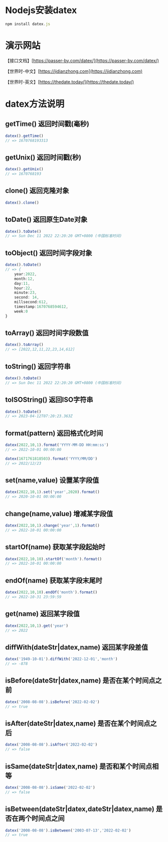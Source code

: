 # Nodejs安装datex
```js
npm install datex.js
```
# 演示网站

【接口文档】[https://passer-by.com/datex/](https://passer-by.com/datex/)

【世界时-中文】[https://jidianzhong.com](https://jidianzhong.com)

【世界时-英文】[https://thedate.today/](https://thedate.today/)

# datex方法说明

## getTime() 返回时间戳(毫秒)
```js
datex().getTime()
// => 1670768193313
```

## getUnix() 返回时间戳(秒)
```js
datex().getUnix()
// => 1670768193
```

## clone() 返回克隆对象
```js
datex().clone()
```

## toDate() 返回原生Date对象
```js
datex().toDate()
// => Sun Dec 11 2022 22:20:20 GMT+0800 (中国标准时间)
```

## toObject() 返回时间字段对象
```js
datex().toDate()
// => {
	year:2022,
	month:12,
	day:11,
	hour:22,
	minute:23,
	second: 14,
	millsecond:612,
	timestamp:1670768594612,
	week:0
}
```

## toArray() 返回时间字段数值
```js
datex().toArray()
// => [2022,12,11,22,23,14,612]
```

## toString() 返回字符串
```js
datex().toDate()
// => Sun Dec 11 2022 22:20:20 GMT+0800 (中国标准时间)
```

## toISOString() 返回ISO字符串
```js
datex().toDate()
// => 2023-04-12T07:20:23.363Z
```

## format(pattern) 返回格式化时间
```js
datex(2022,10,1).format('YYYY-MM-DD HH:mm:ss')
// => 2022-10-01 00:00:00

datex(1671761818503).format('YYYY/MM/DD')
// => 2022/12/23
```

## set(name,value) 设置某字段值
```js
datex(2022,10,1).set('year',2020).format()
// => 2020-10-01 00:00:00
```

## change(name,value) 增减某字段值
```js
datex(2022,10,1).change('year',1).format()
// => 2022-10-01 00:00:00
```

## startOf(name) 获取某字段起始时
```js
datex(2022,10,10).startOf('month').format()
// => 2022-10-01 00:00:00
```

## endOf(name) 获取某字段末尾时
```js
datex(2022,10,10).endOf('month').format()
// => 2022-10-31 23:59:59
```

## get(name) 返回某字段值
```js
datex(2022,10,1).get('year')
// => 2022
```

## diffWith(dateStr|datex,name) 返回某字段差值
```js
datex('1949-10-01').diffWith('2022-12-01','month')
// => -878
```

## isBefore(dateStr|datex,name) 是否在某个时间点之前
```js
datex('2008-08-08').isBefore('2022-02-02')
// => true
```

## isAfter(dateStr|datex,name) 是否在某个时间点之后
```js
datex('2008-08-08').isAfter('2022-02-02')
// => false
```

## isSame(dateStr|datex,name) 是否和某个时间点相等
```js
datex('2008-08-08').isSame('2022-02-02')
// => false
```

## isBetween(dateStr|datex,dateStr|datex,name) 是否在两个时间点之间
```js
datex('2008-08-08').isBetween('2003-07-13','2022-02-02')
// => true
```
